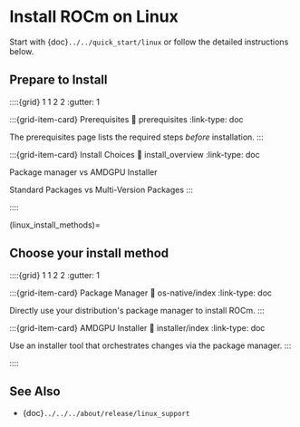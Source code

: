 # Install ROCm on Linux

Start with {doc}`../../quick_start/linux` or follow the detailed
instructions below.

## Prepare to Install

::::{grid} 1 1 2 2
:gutter: 1

:::{grid-item-card} Prerequisites
:link: prerequisites
:link-type: doc

The prerequisites page lists the required steps *before* installation.
:::

:::{grid-item-card} Install Choices
:link: install_overview
:link-type: doc

Package manager vs AMDGPU Installer

Standard Packages vs Multi-Version Packages
:::

::::

(linux_install_methods)=

## Choose your install method

::::{grid} 1 1 2 2
:gutter: 1

:::{grid-item-card} Package Manager
:link: os-native/index
:link-type: doc

Directly use your distribution's package manager to install ROCm.
:::

:::{grid-item-card} AMDGPU Installer
:link: installer/index
:link-type: doc

Use an installer tool that orchestrates changes via the package
manager.
:::

::::

## See Also

- {doc}`../../../about/release/linux_support`
